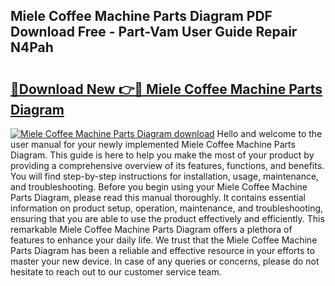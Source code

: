 ## Miele Coffee Machine Parts Diagram PDF Download Free - Part-Vam User Guide Repair N4Pah

# <h2><a href="http://dfpgvk.blite.top/?on=Miele+Coffee+Machine+Parts+Diagram">🔗Download New 👉🔴 Miele Coffee Machine Parts Diagram</a></h2>

[![Miele Coffee Machine Parts Diagram download](https://i.imgur.com/lujVjoI.png)](http://dfpgvk.blite.top/?on=Miele+Coffee+Machine+Parts+Diagram)
Hello and welcome to the user manual for your newly implemented Miele Coffee Machine Parts Diagram. This guide is here to help you make the most of your product by providing a comprehensive overview of its features, functions, and benefits. You will find step-by-step instructions for installation, usage, maintenance, and troubleshooting. Before you begin using your Miele Coffee Machine Parts Diagram, please read this manual thoroughly. It contains essential information on product setup, operation, maintenance, and troubleshooting, ensuring that you are able to use the product effectively and efficiently. This remarkable Miele Coffee Machine Parts Diagram offers a plethora of features to enhance your daily life. We trust that the Miele Coffee Machine Parts Diagram has been a reliable and effective resource in your efforts to master your new device. In case of any queries or concerns, please do not hesitate to reach out to our customer service team.
